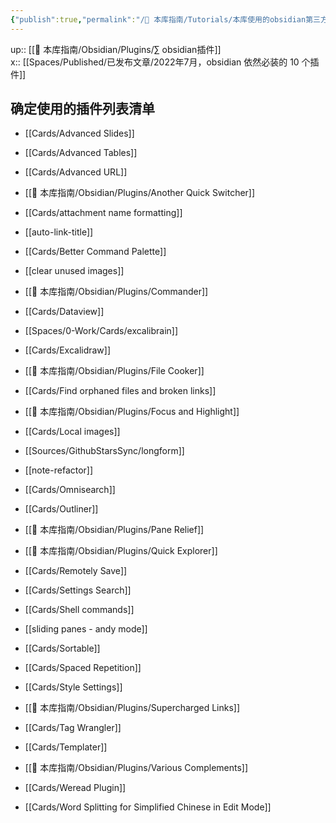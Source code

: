 ```yaml
---
{"publish":true,"permalink":"/🧰 本库指南/Tutorials/本库使用的obsidian第三方插件及原因.md","title":"本库使用的obsidian第三方插件及原因","created":"2022-08-09","modified":"2023-03-14","published":"2025-07-07T17:10:23.992+08:00","cssclasses":""}
---
```


up:: [[🧰 本库指南/Obsidian/Plugins/∑ obsidian插件]]  
x:: [[Spaces/Published/已发布文章/2022年7月，obsidian 依然必装的 10 个插件]]

## 确定使用的插件列表清单

- [[Cards/Advanced Slides]]
- [[Cards/Advanced Tables]]
- [[Cards/Advanced URL]]
- [[🧰 本库指南/Obsidian/Plugins/Another Quick Switcher]]
- [[Cards/attachment name formatting]]
- [[auto-link-title]]
- [[Cards/Better Command Palette]]
- [[clear unused images]]
- [[🧰 本库指南/Obsidian/Plugins/Commander]]
- [[Cards/Dataview]]
- [[Spaces/0-Work/Cards/excalibrain]]
- [[Cards/Excalidraw]]
- [[🧰 本库指南/Obsidian/Plugins/File Cooker]]
- [[Cards/Find orphaned files and broken links]]
- [[🧰 本库指南/Obsidian/Plugins/Focus and Highlight]]

- [[Cards/Local images]]

- [[Sources/GithubStarsSync/longform]]
- [[note-refactor]]
- [[Cards/Omnisearch]]
- [[Cards/Outliner]]
- [[🧰 本库指南/Obsidian/Plugins/Pane Relief]]
- [[🧰 本库指南/Obsidian/Plugins/Quick Explorer]]
- [[Cards/Remotely Save]]
- [[Cards/Settings Search]]
- [[Cards/Shell commands]]
- [[sliding panes - andy mode]]
- [[Cards/Sortable]]
- [[Cards/Spaced Repetition]]
- [[Cards/Style Settings]]
- [[🧰 本库指南/Obsidian/Plugins/Supercharged Links]]
- [[Cards/Tag Wrangler]]
- [[Cards/Templater]]
- [[🧰 本库指南/Obsidian/Plugins/Various Complements]]
- [[Cards/Weread Plugin]]
- [[Cards/Word Splitting for Simplified Chinese in Edit Mode]]